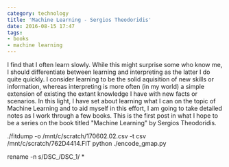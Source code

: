 ```yaml
---
category: technology
title: 'Machine Learning - Sergios Theodoridis'
date: 2016-08-15 17:47
tags:
- books
- machine learning
---
```


I find that I often learn slowly. While this might surprise some who 
know me, I should differentiate between learning and interpreting as 
the latter I do quite quickly. I consider learning to be the solid 
aquisition of new skills or information, whereas interpreting is 
more often (in my world) a simple extension of existing the extant 
knowledge I have with new facts or scenarios. In this light, I have
set about learning what I can on the topic of Machine Learning and to
aid myself in this effort, I am going to take detailed notes as I
work through a few books. This is the first post in what I hope to 
be a series on the book titled "Machine Learning" by Sergios 
Theodoridis.


./fitdump -o /mnt/c/scratch/170602.02.csv -t csv /mnt/c/scratch/762D4414.FIT
python ./encode_gmap.py

rename -n s/DSC_/DSC_1/ *
  